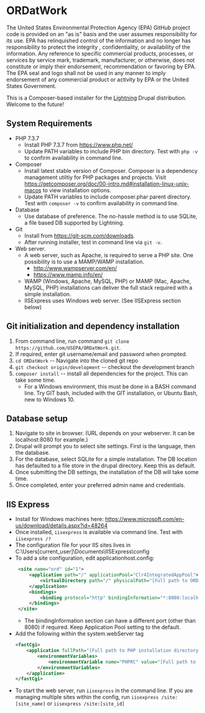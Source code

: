 # ORDatWork

The United States Environmental Protection Agency (EPA) GitHub project code is provided on an "as is" basis and the user assumes responsibility for its use.  EPA has relinquished control of the information and no longer has responsibility to protect the integrity , confidentiality, or availability of the information.  Any reference to specific commercial products, processes, or services by service mark, trademark, manufacturer, or otherwise, does not constitute or imply their endorsement, recommendation or favoring by EPA.  The EPA seal and logo shall not be used in any manner to imply endorsement of any commercial product or activity by EPA or the United States Government.

This is a Composer-based installer for the [Lightning](https://www.drupal.org/project/lightning) Drupal distribution. Welcome to the future!

## System Requirements

* PHP 7.3.7
    * Install PHP 7.3.7 from https://www.php.net/
    * Update PATH variables to include PHP bin directory. Test with `php -v` to confirm availability in command line.
* Composer
    * Install latest stable version of Composer. Composer is a dependency management utiltiy for PHP packages and projects. Visit https://getcomposer.org/doc/00-intro.md#installation-linux-unix-macos to view installation options.
    * Update PATH variables to include composer.phar parent directory. Test with `composer -v` to confirm availability in command line.
* Database
    * Use database of preference. The no-hassle method is to use SQLite, a file based DB supported by Lightning. 
* Git    
    * Install from https://git-scm.com/downloads. 
    * After running installer, test in command line via `git -v`.
* Web server.
    * A web server, such as Apache, is required to serve a PHP site. One possibility is to use a MAMP/WAMP installation.
        * http://www.wampserver.com/en/
        * https://www.mamp.info/en/
    * WAMP (Windows, Apache, MySQL, PHP) or MAMP (Mac, Apache, MySQL, PHP) installations can deliver the full stack required with a simple installation.
    * IISExpress uses Windows web server. (See IISExpress section below)
    
## Git initialization and dependency installation
1. From command line, run command  `git clone https://github.com/USEPA/ORDatWork.git`.
2. If required, enter git username/email and password when prompted.
3. `cd ORDatWork` -- Navigate into the cloned git repo
4. `git checkout origin/development` -- checkout the development branch
5. `composer install` -- install all dependencies for the project. This can take some time.
    * For a Windows environment, this must be done in a BASH command line. Try GIT bash, included with the GIT installation, or Ubuntu Bash, new to Windows 10. 

## Database setup
1. Navigate to site in browser. (URL depends on your webserver. It can be localhost:8080 for example.)
2. Drupal will prompt you to select site settings. First is the language, then the database.
3. For the database, select SQLite for a simple installation. The DB location has defaulted to a file store in the drupal directory. Keep this as default.
4. Once submitting the DB settings, the installation of the DB will take some time.
5. Once completed, enter your preferred admin name and credentials.

## IIS Express
* Install for Windows machines here: https://www.microsoft.com/en-us/download/details.aspx?id=48264
* Once installed, `iisexpress` is available via command line. Test with `iisexpress /?`
* The configuration file for your IIS sites lives in C:\Users\[current_user]\Documents\IISExpress\config
* To add a site configuration, edit applicationhost.config:
   ```xml
    <site name="ord" id="1">
        <application path="/" applicationPool="Clr4IntegratedAppPool">
            <virtualDirectory path="/" physicalPath="[Full path to ORD@WORK site root]\docroot" />
        </application>
        <bindings>
            <binding protocol="http" bindingInformation="*:8080:localhost" />
        </bindings>
    </site>
    ```
    *  The bindingInformation section can have a different port (other than 8080) if required. Keep Application Pool setting to the default.
* Add the following within the system.webServer tag
    ```xml
   <fastCgi>
        <application fullPath="[Full path to PHP installation directory]\php-cgi.exe" stderrMode="ReturnStdErrIn500" activityTimeout="370">
            <environmentVariables>
                <environmentVariable name="PHPRC" value="[Full path to PHP installation directory]" />
            </environmentVariables>
        </application>
    </fastCgi>
    ```
* To start the web server, run `iisexpress` in the command line. If you are managing multiple sites within the config, run `iisexpress /site:[site_name]` or `iisexpress /site:[site_id]`